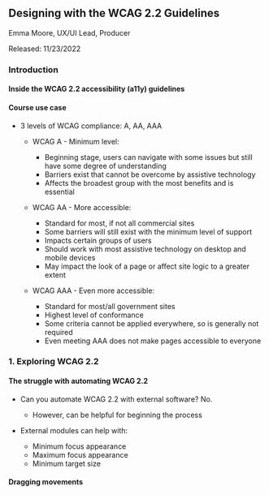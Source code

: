 ## Designing with the WCAG 2.2 Guidelines

Emma Moore, UX/UI Lead, Producer

Released: 11/23/2022

### Introduction

#### Inside the WCAG 2.2 accessibility (a11y) guidelines

#### Course use case

- 3 levels of WCAG compliance: A, AA, AAA

  - WCAG A - Minimum level:
    - Beginning stage, users can navigate with some issues but still have some degree of understanding
    - Barriers exist that cannot be overcome by assistive technology
    - Affects the broadest group with the most benefits and is essential

  - WCAG AA - More accessible:
    - Standard for most, if not all commercial sites
    - Some barriers will still exist with the minimum level of support
    - Impacts certain groups of users
    - Should work with most assistive technology on desktop and mobile devices
    - May impact the look of a page or affect site logic to a greater extent

  - WCAG AAA - Even more accessible:
    - Standard for most/all government sites
    - Highest level of conformance
    - Some criteria cannot be applied everywhere, so is generally not required
    - Even meeting AAA does not make pages accessible to everyone

### 1. Exploring WCAG 2.2

#### The struggle with automating WCAG 2.2

- Can you automate WCAG 2.2 with external software? No.
  - However, can be helpful for beginning the process

- External modules can help with:
  - Minimum focus appearance
  - Maximum focus appearance
  - Minimum target size

#### Dragging movements
